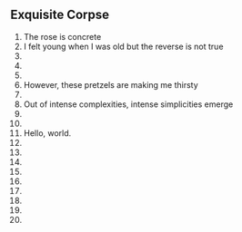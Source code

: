 ## Exquisite Corpse
1. The rose is concrete
2. I felt young when I was old but the reverse is not true
3. 
4.
5.
6. However, these pretzels are making me thirsty
7.
8. Out of intense complexities, intense simplicities emerge
9.
10.
11. Hello, world. 
12.
13.
14.
15.
16.
17.
18.
19.
20.
